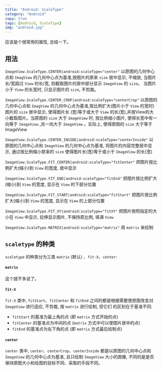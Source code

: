 ```yaml
---
title: "Android: ScaleType"
category: "Android"
copy: true
tags: [Android, ScaleType]
img: "android.jpg"
---
```

应该是个很常用的属性, 总结一下。

## 用法

`ImageView.ScaleType.CENTER|android:scaleType="center"` 以原图的几何中心点和 `ImagView` 的几何中心点为基准,按图片的原来 `size` 居中显示, 不缩放, 当图片长/宽超过 `View` 的长/宽, 则截取图片的居中部分显示 `ImageView` 的 `size`。 当图片小于 `View` 的长宽时, 只显示图片的 `size`, 不剪裁。

`ImageView.ScaleType.CENTER_CROP|android:scaleType="centerCrop"` 以原图的几何中心点和 `ImagView` 的几何中心点为基准,按比例扩大(图片小于 `View` 的宽时)图片的 `size` 居中显示, 使得图片长 (宽)等于或大于 `View` 的长(宽),并按View的大小截取图片。当原图的 `size` 大于 `ImageView` 时, 按比例缩小图片, 使得长宽中有一向等于 `ImageView` ,另一向大于 `ImageView` 。实际上, 使得原图的 `size` 大于等于 ImageView

`ImageView.ScaleType.CENTER_INSIDE|android:scaleType="centerInside"` 以原图的几何中心点和 `ImageView` 的几何中心点为基准, 将图片的内容完整居中显示, 通过按比例缩小原来的 `size` 使得图片长(宽)等于或小于 `ImageView` 的长(宽)

`ImageView.ScaleType.FIT_CENTER|android:scaleType="fitCenter"` 把图片按比例扩大(缩小)到 `View` 的宽度, 居中显示

`ImageView.ScaleType.FIT_END|android:scaleType="fitEnd"` 把图片按比例扩大(缩小)到 `View` 的宽度, 显示在 `View` 的下部分位置

`ImageView.ScaleType.FIT_START|android:scaleType="fitStart"` 把图片按比例扩大(缩小)到 `View` 的宽度, 显示在 `View` 的上部分位置

`ImageView.ScaleType.FIT_XY|android:scaleType="fitXY"` 把图片按照指定的大小在 `View` 中显示, 拉伸显示图片, 不保持原比例, 填满 `View`

`ImageView.ScaleType.MATRIX|android:scaleType="matrix"` 用 `matrix` 来绘制

## `scaletype` 的种类

`scaletype` 的种类分为三类 `matrix` (默认) 、`fit-X`、`center`:

#### `matrix`

这个就不多说了。

#### `fit-X`

`fit-X` 类中, `fitStart`、`fitCenter` 和 `fitEnd` 之间的都是根据需要使原图改变对 `ImageView` 进行适应, 不剪裁, 按 `matrix` 进行绘制, 但它们 的区别在于基准不同:

* `fitStart` 的基准为最上角的点 (即 `matrix` 方式开始的点)
* `fitCenter` 的基准点为中间的点 (`matrix` 方式中可以使图片居中的点)
* `fitEnd` 的基准点为右下角的点 (即 `matrix` 方式最后绘制点)

#### `center`

`center` 类中, `center`、`centerCrop`、`centerInside` 都是以原图的几何中心点和 `ImageView` 的几何中心点为基准, 且只绘制 `ImageView` 大小的图像, 不同的是是否保持原图大小和绘图的目标不同、采取的手段不同。
